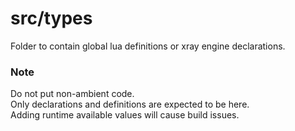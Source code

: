 # src/types
Folder to contain global lua definitions or xray engine declarations.

### Note
Do not put non-ambient code. <br/>
Only declarations and definitions are expected to be here. <br/>
Adding runtime available values will cause build issues.
